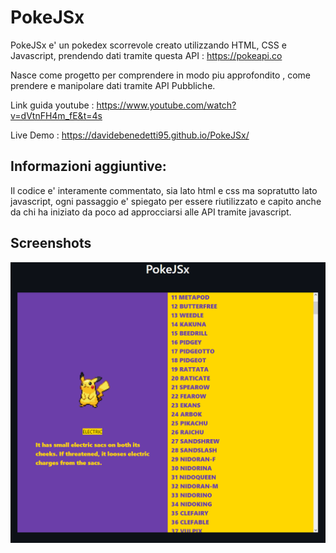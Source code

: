 # PokeJSx

PokeJSx e' un pokedex scorrevole creato utilizzando HTML, CSS e Javascript, prendendo dati tramite questa API : https://pokeapi.co

Nasce come progetto per comprendere in modo piu approfondito , come prendere e manipolare dati tramite API Pubbliche.

Link guida youtube : https://www.youtube.com/watch?v=dVtnFH4m_fE&t=4s

Live Demo : https://davidebenedetti95.github.io/PokeJSx/

## Informazioni aggiuntive:

Il codice e' interamente commentato, sia lato html e css ma sopratutto lato javascript, ogni passaggio e' spiegato per essere riutilizzato e capito anche da chi ha iniziato da poco ad approcciarsi alle API tramite javascript.

## Screenshots

![](https://github.com/DavideBenedetti95/PokeJSx/blob/main/media/pokedex.png)
